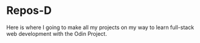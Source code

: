 # Repos-D
Here is where I going to make all my projects on my way to learn full-stack web development with the Odin Project.
